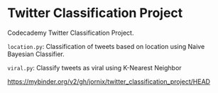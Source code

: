 # Twitter Classification Project
Codecademy Twitter Classification Project.

```location.py```:
Classification of tweets based on location using Naive Bayesian Classifier.

```viral.py```:
Classify tweets as viral using K-Nearest Neighbor

https://mybinder.org/v2/gh/jornix/twitter_classification_project/HEAD
